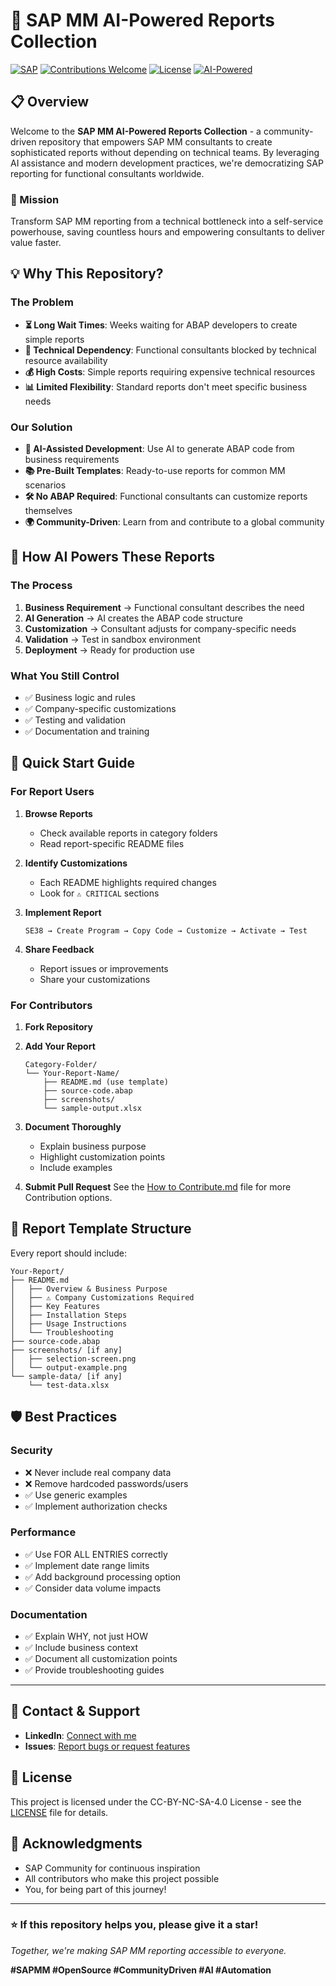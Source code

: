 # 🚀 SAP MM AI-Powered Reports Collection

[![SAP](https://img.shields.io/badge/SAP-MM-blue.svg)](https://www.sap.com/)
[![Contributions Welcome](https://img.shields.io/badge/contributions-welcome-brightgreen.svg?style=flat)](https://github.com/yourusername/repo/issues)
[![License](https://img.shields.io/badge/license-CC--BY--NC--SA--4.0-green.svg)](https://creativecommons.org/licenses/by-nc-sa/4.0/)
[![AI-Powered](https://img.shields.io/badge/AI-Powered-purple.svg)](https://github.com/yourusername/repo)

## 📋 Overview

Welcome to the **SAP MM AI-Powered Reports Collection** - a community-driven repository that empowers SAP MM consultants to create sophisticated reports without depending on technical teams. By leveraging AI assistance and modern development practices, we're democratizing SAP reporting for functional consultants worldwide.

### 🎯 Mission
Transform SAP MM reporting from a technical bottleneck into a self-service powerhouse, saving countless hours and empowering consultants to deliver value faster.

## 💡 Why This Repository?

### The Problem
- **⏳ Long Wait Times**: Weeks waiting for ABAP developers to create simple reports
- **🚫 Technical Dependency**: Functional consultants blocked by technical resource availability
- **💰 High Costs**: Simple reports requiring expensive technical resources
- **📊 Limited Flexibility**: Standard reports don't meet specific business needs

### Our Solution
- **🤖 AI-Assisted Development**: Use AI to generate ABAP code from business requirements
- **📚 Pre-Built Templates**: Ready-to-use reports for common MM scenarios
- **🛠️ No ABAP Required**: Functional consultants can customize reports themselves
- **🌍 Community-Driven**: Learn from and contribute to a global community


## 🤖 How AI Powers These Reports

### The Process
1. **Business Requirement** → Functional consultant describes the need
2. **AI Generation** → AI creates the ABAP code structure
3. **Customization** → Consultant adjusts for company-specific needs
4. **Validation** → Test in sandbox environment
5. **Deployment** → Ready for production use


### What You Still Control
- ✅ Business logic and rules
- ✅ Company-specific customizations
- ✅ Testing and validation
- ✅ Documentation and training


## 🚀 Quick Start Guide

### For Report Users

1. **Browse Reports**
   - Check available reports in category folders
   - Read report-specific README files

2. **Identify Customizations**
   - Each README highlights required changes
   - Look for `⚠️ CRITICAL` sections

3. **Implement Report**
   ```
   SE38 → Create Program → Copy Code → Customize → Activate → Test
   ```

4. **Share Feedback**
   - Report issues or improvements
   - Share your customizations

### For Contributors

1. **Fork Repository**
2. **Add Your Report**
   ```
   Category-Folder/
   └── Your-Report-Name/
       ├── README.md (use template)
       ├── source-code.abap
       ├── screenshots/
       └── sample-output.xlsx
   ```

3. **Document Thoroughly**
   - Explain business purpose
   - Highlight customization points
   - Include examples
4. **Submit Pull Request**
See the [How to Contribute.md](https://github.com/xMA3x/SAP-MM-Reports-Collection/blob/main/How%20to%20Contribute.md) file for more Contribution options.

## 📝 Report Template Structure

Every report should include:
```
Your-Report/
├── README.md
│   ├── Overview & Business Purpose
│   ├── ⚠️ Company Customizations Required
│   ├── Key Features
│   ├── Installation Steps
│   ├── Usage Instructions
│   └── Troubleshooting
├── source-code.abap
├── screenshots/ [if any]
│   ├── selection-screen.png
│   └── output-example.png
└── sample-data/ [if any]
    └── test-data.xlsx
```

## 🛡️ Best Practices

### Security
- ❌ Never include real company data
- ❌ Remove hardcoded passwords/users
- ✅ Use generic examples
- ✅ Implement authorization checks

### Performance
- ✅ Use FOR ALL ENTRIES correctly
- ✅ Implement date range limits
- ✅ Add background processing option
- ✅ Consider data volume impacts

### Documentation
- ✅ Explain WHY, not just HOW
- ✅ Include business context
- ✅ Document all customization points
- ✅ Provide troubleshooting guides

---
## 📧 Contact & Support

- **LinkedIn**: [Connect with me]([https://linkedin.com/in/yourprofile](https://www.linkedin.com/in/mohammed-abbas-6067091b4/))
- **Issues**: [Report bugs or request features]([https://github.com/yourusername/repo/issues](https://github.com/xMA3x/SAP-MM-Reports-Collection/issues))

## 📄 License

This project is licensed under the CC-BY-NC-SA-4.0 License - see the [LICENSE](https://github.com/xMA3x/SAP-MM-Reports-Collection/blob/main/LICENSE) file for details.

## 🙏 Acknowledgments

- SAP Community for continuous inspiration
- All contributors who make this project possible
- You, for being part of this journey!

---

### ⭐ If this repository helps you, please give it a star!

*Together, we're making SAP MM reporting accessible to everyone.*

**#SAPMM #OpenSource #CommunityDriven #AI #Automation**
